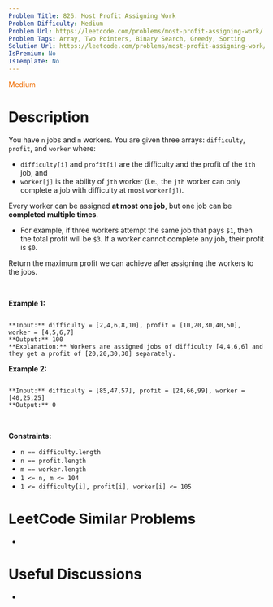 ```yaml
---
Problem Title: 826. Most Profit Assigning Work
Problem Difficulty: Medium
Problem Url: https://leetcode.com/problems/most-profit-assigning-work/
Problem Tags: Array, Two Pointers, Binary Search, Greedy, Sorting
Solution Url: https://leetcode.com/problems/most-profit-assigning-work/solution/
IsPremium: No
IsTemplate: No
---
```


<span style="color: rgb(239, 108, 0);">Medium</span>

# Description

You have `n` jobs and `m` workers. You are given three arrays: `difficulty`, `profit`, and `worker` where:


* `difficulty[i]` and `profit[i]` are the difficulty and the profit of the `ith` job, and
* `worker[j]` is the ability of `jth` worker (i.e., the `jth` worker can only complete a job with difficulty at most `worker[j]`).


Every worker can be assigned **at most one job**, but one job can be **completed multiple times**.


* For example, if three workers attempt the same job that pays `$1`, then the total profit will be `$3`. If a worker cannot complete any job, their profit is `$0`.


Return the maximum profit we can achieve after assigning the workers to the jobs.


 


**Example 1:**



```

**Input:** difficulty = [2,4,6,8,10], profit = [10,20,30,40,50], worker = [4,5,6,7]
**Output:** 100
**Explanation:** Workers are assigned jobs of difficulty [4,4,6,6] and they get a profit of [20,20,30,30] separately.

```

**Example 2:**



```

**Input:** difficulty = [85,47,57], profit = [24,66,99], worker = [40,25,25]
**Output:** 0

```

 


**Constraints:**


* `n == difficulty.length`
* `n == profit.length`
* `m == worker.length`
* `1 <= n, m <= 104`
* `1 <= difficulty[i], profit[i], worker[i] <= 105`




# LeetCode Similar Problems

- []()

# Useful Discussions

- []()

